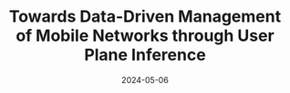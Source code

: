 ---
title: "Towards Data-Driven Management of Mobile Networks through User Plane Inference"
collection: publications
permalink: /publication/2024-noms-ds
date: 2024-05-06
venue: 'NOMS 2024 - IEEE/IFIP Network Operations and Management Symposium'
paperurl: 'https://dspace.networks.imdea.org/bitstream/handle/20.500.12761/1801/NOMS_2024_Doctoral_Symposium-PostPrint.pdf?sequence=1&isAllowed=y'
link: 'https://hdl.handle.net/20.500.12761/1801'
# github: 'https://github.com/nds-group/ETC_NOMS_2024'
citation: 'Aristide Tanyi-Jong Akem and Marco Fiore, "Towards Data-Driven Management of Mobile Networks through User Plane Inference," <i>NOMS 2024 - IEEE/IFIP Network Operations and Management Symposium</i>, Seoul, South Korea, 6-10 May 2024, pp. 1-4, <i>(Accepted for Publication)</i>.'
---